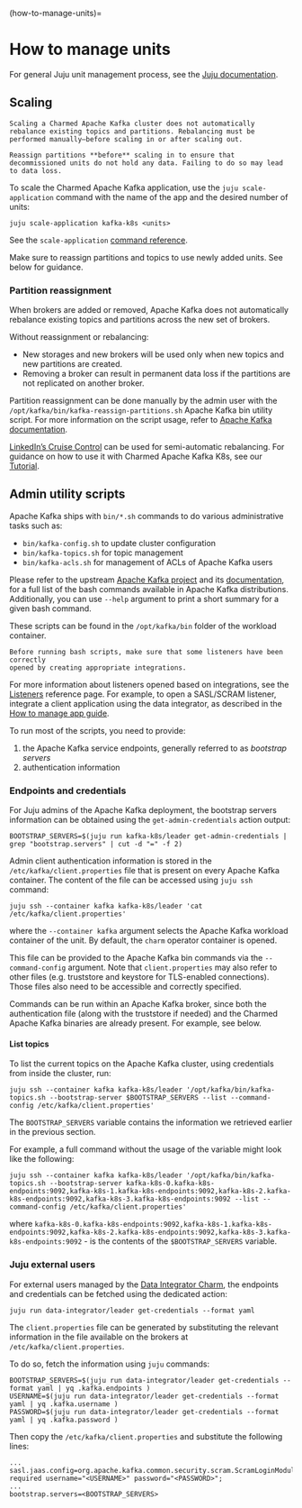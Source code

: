 (how-to-manage-units)=
# How to manage units

For general Juju unit management process, see the [Juju documentation](https://juju.is/docs/juju/manage-units).

## Scaling

```{note}
Scaling a Charmed Apache Kafka cluster does not automatically rebalance existing topics and partitions. Rebalancing must be performed manually—before scaling in or after scaling out.
```

```{caution}
Reassign partitions **before** scaling in to ensure that decommissioned units do not hold any data. Failing to do so may lead to data loss.
```

To scale the Charmed Apache Kafka application, use the `juju scale-application` command with the name of the app and the desired number of units:

```shell
juju scale-application kafka-k8s <units>
```

See the `scale-application` [command reference](https://documentation.ubuntu.com/juju/latest/reference/juju-cli/list-of-juju-cli-commands/scale-application/index.html).

Make sure to reassign partitions and topics to use newly added units. See below for guidance.

### Partition reassignment

When brokers are added or removed, Apache Kafka does not automatically rebalance existing topics and partitions across the new set of brokers.

Without reassignment or rebalancing:

* New storages and new brokers will be used only when new topics and new partitions are created. 
* Removing a broker can result in permanent data loss if the partitions are not replicated on another broker.

Partition reassignment can be done manually by the admin user with the `/opt/kafka/bin/kafka-reassign-partitions.sh` Apache Kafka bin utility script.
For more information on the script usage, refer to [Apache Kafka documentation](https://kafka.apache.org/documentation/#basic_ops_partitionassignment).

[LinkedIn’s Cruise Control](https://github.com/linkedin/cruise-control) can be used for semi-automatic rebalancing. For guidance on how to use it with Charmed Apache Kafka K8s, see our [Tutorial](tutorial-rebalance-partitions).

## Admin utility scripts

Apache Kafka ships with `bin/*.sh` commands to do various administrative tasks such as:

* `bin/kafka-config.sh` to update cluster configuration
* `bin/kafka-topics.sh` for topic management
* `bin/kafka-acls.sh` for management of ACLs of Apache Kafka users

Please refer to the upstream [Apache Kafka project](https://github.com/apache/kafka/tree/trunk/bin) and its [documentation](https://kafka.apache.org/documentation/#basic_ops),
for a full list of the bash commands available in Apache Kafka distributions.
Additionally, you can
use `--help` argument to print a short summary for a given bash command.

These scripts can be found in the `/opt/kafka/bin` folder of the workload container.

```{caution}
Before running bash scripts, make sure that some listeners have been correctly 
opened by creating appropriate integrations. 
```

For more information about listeners opened based on integrations, see the [Listeners](reference-apache-kafka-listeners) reference page.
For example, to open a SASL/SCRAM listener, integrate a client application using the data integrator, as described in the [How to manage app guide](how-to-manage-applications).

To run most of the scripts, you need to provide:

1. the Apache Kafka service endpoints, generally referred to as *bootstrap servers*
2. authentication information

### Endpoints and credentials

For Juju admins of the Apache Kafka deployment, the bootstrap servers information can
be obtained using the `get-admin-credentials` action output:

```shell
BOOTSTRAP_SERVERS=$(juju run kafka-k8s/leader get-admin-credentials | grep "bootstrap.servers" | cut -d "=" -f 2)
```

Admin client authentication information is stored in the `/etc/kafka/client.properties` file that is present on every Apache Kafka container.
The content of the file can be accessed using `juju ssh` command:

```shell
juju ssh --container kafka kafka-k8s/leader 'cat /etc/kafka/client.properties'
```

where the `--container kafka` argument selects the Apache Kafka workload container of the unit. By default, the `charm` operator container is opened.

This file can be provided to the Apache Kafka bin commands via the `--command-config`
argument. Note that `client.properties` may also refer to other files (e.g. truststore and keystore for TLS-enabled connections).
Those files also need to be accessible and correctly specified.

Commands can be run within an Apache Kafka broker, since both the authentication
file (along with the truststore if needed) and the Charmed Apache Kafka binaries are
already present. For example, see below.

#### List topics

To list the current topics on the Apache Kafka cluster, using credentials from inside the cluster, run:

```shell
juju ssh --container kafka kafka-k8s/leader '/opt/kafka/bin/kafka-topics.sh --bootstrap-server $BOOTSTRAP_SERVERS --list --command-config /etc/kafka/client.properties'
```

The `BOOTSTRAP_SERVERS` variable contains the information we retrieved earlier in the previous section.

For example, a full command without the usage of the variable might look like the following:

```shell
juju ssh --container kafka kafka-k8s/leader '/opt/kafka/bin/kafka-topics.sh --bootstrap-server kafka-k8s-0.kafka-k8s-endpoints:9092,kafka-k8s-1.kafka-k8s-endpoints:9092,kafka-k8s-2.kafka-k8s-endpoints:9092,kafka-k8s-3.kafka-k8s-endpoints:9092 --list --command-config /etc/kafka/client.properties'
```

where `kafka-k8s-0.kafka-k8s-endpoints:9092,kafka-k8s-1.kafka-k8s-endpoints:9092,kafka-k8s-2.kafka-k8s-endpoints:9092,kafka-k8s-3.kafka-k8s-endpoints:9092` - is the contents of the `$BOOTSTRAP_SERVERS` variable.

### Juju external users

For external users managed by the  [Data Integrator Charm](https://charmhub.io/data-integrator), the endpoints and credentials can be fetched using the dedicated action:

```shell
juju run data-integrator/leader get-credentials --format yaml
```

The `client.properties` file can be generated by substituting the relevant information in the 
file available on the brokers at `/etc/kafka/client.properties`.

To do so, fetch the information using `juju` commands:

```shell
BOOTSTRAP_SERVERS=$(juju run data-integrator/leader get-credentials --format yaml | yq .kafka.endpoints )
USERNAME=$(juju run data-integrator/leader get-credentials --format yaml | yq .kafka.username )
PASSWORD=$(juju run data-integrator/leader get-credentials --format yaml | yq .kafka.password )
```

Then copy the `/etc/kafka/client.properties` and substitute the following lines:

```text
...
sasl.jaas.config=org.apache.kafka.common.security.scram.ScramLoginModule required username="<USERNAME>" password="<PASSWORD>";
...
bootstrap.servers=<BOOTSTRAP_SERVERS>
```
